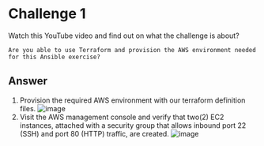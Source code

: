 # Challenge 1 

Watch this YouTube video and find out on what the challenge is about? 
```
Are you able to use Terraform and provision the AWS environment needed for this Ansible exercise?
```

## Answer
1. Provision the required AWS environment with our terraform definition files.
![image](https://user-images.githubusercontent.com/71627887/95171954-3f8e5900-07e9-11eb-9eb8-a5c3b25f218b.png)
1. Visit the AWS management console and verify that two(2) EC2 instances, attached with a security group that allows inbound port 22 (SSH) and port 80 (HTTP) traffic, are created.
![image](https://user-images.githubusercontent.com/71627887/95172347-c5120900-07e9-11eb-85f7-90325a4589e5.png)




